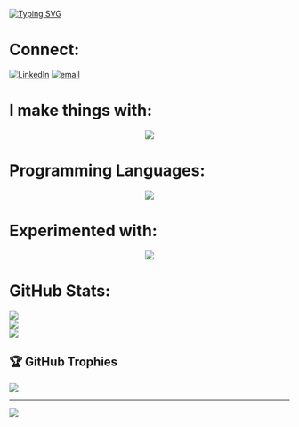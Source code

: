 [![Typing SVG](https://readme-typing-svg.demolab.com?font=Fira+Code&size=35&pause=1000&color=7600C2&width=435&lines=Hello+%F0%9F%A4%9D+I'm+Atif)](https://git.io/typing-svg)

# Connect:
[![LinkedIn](https://skillicons.dev/icons?i=linkedin)](https://www.linkedin.com/in/mohammed-atif-113b95353/)
[![email](https://skillicons.dev/icons?i=gmail)](mailto:mohdatif.contact@gmail.com)

# I make things with: 

<p align="center">
  <a href="https://skillicons.dev">
    <img src="https://skillicons.dev/icons?i=git,js,react,html,css,figma" />
  </a>
</p>

# Programming Languages: 

<p align="center">
  <a href="https://skillicons.dev">
    <img src="https://skillicons.dev/icons?i=python,c,cpp" />
  </a>
</p>


# Experimented with: 

<p align="center">
  <a href="https://skillicons.dev">
    <img src="https://skillicons.dev/icons?i=puppet,ruby" />
  </a>
</p>

# GitHub Stats:
![](https://github-readme-stats.vercel.app/api?username=atif09&theme=blue_navy&hide_border=false&include_all_commits=false&count_private=false)<br/>
![](https://nirzak-streak-stats.vercel.app/?user=atif09&theme=blue_navy&hide_border=false)<br/>
![](https://github-readme-stats.vercel.app/api/top-langs/?username=atif09&theme=blue_navy&hide_border=false&include_all_commits=false&count_private=false&layout=compact)

## 🏆 GitHub Trophies
![](https://github-profile-trophy.vercel.app/?username=atif09&theme=radical&no-frame=false&no-bg=true&margin-w=4)

---
[![](https://visitcount.itsvg.in/api?id=atif09&icon=0&color=0)](https://visitcount.itsvg.in)

<!-- Proudly created with GPRM ( https://gprm.itsvg.in ) -->


